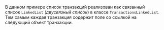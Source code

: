 В данном примере список транзакций реализован как связанный список `LinkedList` (*двусвязный список*) в классе
`TransactionsLinkedList`. Тем самым каждая транзакция содержит поле со ссылкой на следующий объект транзакции.